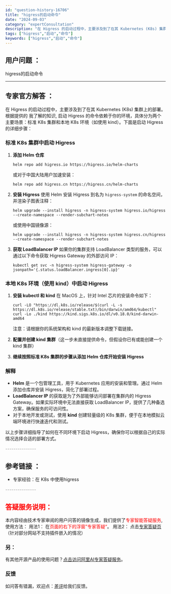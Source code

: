 ```yaml
---
id: "question-history-16706"
title: "higress的启动命令"
date: "2024-09-03"
category: "expertConsultation"
description: "在 Higress 的启动过程中，主要涉及到了在其 Kubernetes (K8s) 集群上的部署。根据提供的 我了解的知识, 启动 Higress 的命令依赖于你的环境，具体分为两个主要场景：标准 K8s 集群和本地 K8s 环境（如使用 kind）。下面是启动 Higress 的详细步骤：###"
tags: ["higress","启动","命令"]
keywords: ["higress","启动","命令"]
---
```


## 用户问题 ： 
 higress的启动命令  

---------------
## 专家官方解答 ：

在 Higress 的启动过程中，主要涉及到了在其 Kubernetes (K8s) 集群上的部署。根据提供的 我了解的知识, 启动 Higress 的命令依赖于你的环境，具体分为两个主要场景：标准 K8s 集群和本地 K8s 环境（如使用 kind）。下面是启动 Higress 的详细步骤：

### 标准 K8s 集群中启动 Higress

1. **添加 Helm 仓库**
   ```plain
   helm repo add higress.io https://higress.io/helm-charts
   ```
   或对于中国大陆用户加速安装：
   ```plain
   helm repo add higress.cn https://higress.cn/helm-charts
   ```

2. **安装 Higress**
   使用 Helm 安装 Higress 到名为 `higress-system` 的命名空间，并渲染子图表注释：
   ```plain
   helm upgrade --install higress -n higress-system higress.io/higress --create-namespace --render-subchart-notes
   ```
   或使用中国镜像源：
   ```plain
   helm upgrade --install higress -n higress-system higress.cn/higress --create-namespace --render-subchart-notes
   ```

3. **获取 LoadBalancer IP**
   如果你的集群支持 LoadBalancer 类型的服务，可以通过以下命令获取 Higress Gateway 的外部访问 IP：
   ```plain
   kubectl get svc -n higress-system higress-gateway -o jsonpath='{.status.loadBalancer.ingress[0].ip}'
   ```

### 本地 K8s 环境（使用 kind）中启动 Higress

1. **安装 kubectl 和 kind**
   在 MacOS 上，针对 Intel 芯片的安装命令如下：
   ```plain
   curl -LO "https://dl.k8s.io/release/$(curl -L -s https://dl.k8s.io/release/stable.txt)/bin/darwin/amd64/kubectl"
   curl -Lo ./kind https://kind.sigs.k8s.io/dl/v0.18.0/kind-darwin-amd64
   ```
   注意：请根据你的系统架构和 kind 的最新版本调整下载链接。

2. **配置并创建 kind 集群**（这一步未直接提供命令，但假设你已有或能创建一个 kind 集群）
   
3. **继续按照标准 K8s 集群的步骤从添加 Helm 仓库开始安装 Higress**

### 解释
- **Helm** 是一个包管理工具，用于 Kubernetes 应用的安装和管理。通过 Helm 添加仓库并安装 Higress，简化了部署过程。
- **LoadBalancer IP** 的获取是为了外部能够访问部署在集群内的 Higress Gateway。如果实际环境中无法直接获取 LoadBalancer IP，提供了几种备选方案，确保服务的可访问性。
- 对于本地开发或测试，使用 **kind** 创建轻量级的 K8s 集群，便于在本地模拟云端环境进行快速迭代和测试。

以上步骤详细指导了如何在不同环境下启动 Higress，确保你可以根据自己的实际情况选择合适的部署方式。


<font color="#949494">---------------</font> 


## 参考链接 ：

* 专家经验：在 K8s 中使用higress 


 <font color="#949494">---------------</font> 
 


## <font color="#FF0000">答疑服务说明：</font> 

本内容经由技术专家审阅的用户问答的镜像生成，我们提供了<font color="#FF0000">专家智能答疑服务</font>,使用方法：
用法1： 在<font color="#FF0000">页面的右下的浮窗”专家答疑“</font>。
用法2： 点击[专家答疑页](https://answer.opensource.alibaba.com/docs/intro)（针对部分网站不支持插件嵌入的情况）
### 另：


有其他开源产品的使用问题？[点击访问阿里AI专家答疑服务](https://answer.opensource.alibaba.com/docs/intro)。
### 反馈
如问答有错漏，欢迎点：[差评](https://ai.nacos.io/user/feedbackByEnhancerGradePOJOID?enhancerGradePOJOId=16720)给我们反馈。
